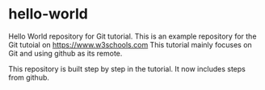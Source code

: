 # hello-world
Hello World repository for Git tutorial.
This is an example repository for the Git tutoial on https://www.w3schools.com
This tutorial mainly focuses on Git and using github as its remote. 

This repository is built step by step in the tutorial.
It now includes steps from github.

